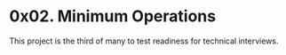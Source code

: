 # 0x02. Minimum Operations

This project is the third of many to test readiness for technical interviews.
